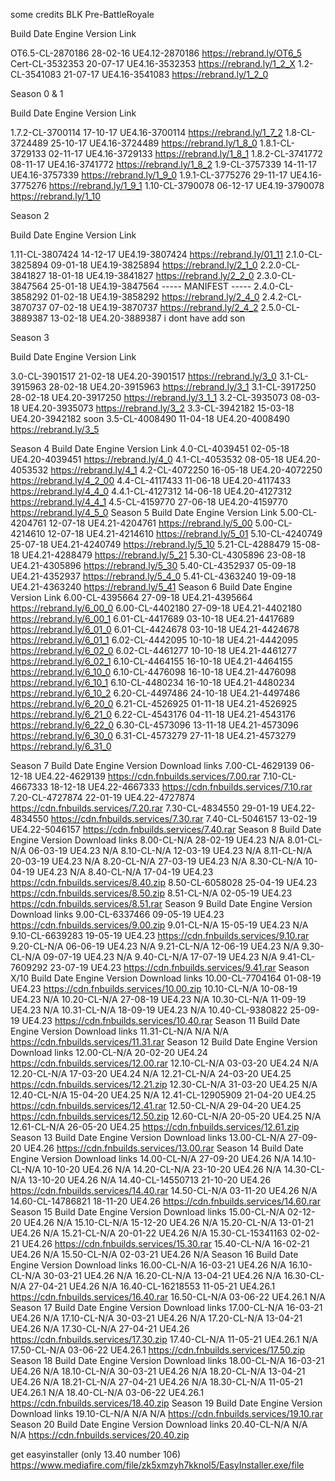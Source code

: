 some credits BLK
Pre-BattleRoyale

Build	Date	Engine Version	Link

OT6.5-CL-2870186	28-02-16	UE4.12-2870186	https://rebrand.ly/OT6_5
Cert-CL-3532353	20-07-17	UE4.16-3532353	https://rebrand.ly/1_2_X
1.2-CL-3541083	21-07-17	UE4.16-3541083	https://rebrand.ly/1_2_0

Season 0 & 1

Build	Date	Engine Version	Link

1.7.2-CL-3700114	17-10-17	UE4.16-3700114	https://rebrand.ly/1_7_2
1.8-CL-3724489	25-10-17	UE4.16-3724489	https://rebrand.ly/1_8_0
1.8.1-CL-3729133	02-11-17	UE4.16-3729133	https://rebrand.ly/1_8_1
1.8.2-CL-3741772	08-11-17	UE4.16-3741772	https://rebrand.ly/1_8_2
1.9-CL-3757339	14-11-17	UE4.16-3757339	https://rebrand.ly/1_9_0
1.9.1-CL-3775276	29-11-17	UE4.16-3775276	https://rebrand.ly/1_9_1
1.10-CL-3790078	06-12-17	UE4.19-3790078	https://rebrand.ly/1_10

Season 2

Build	Date	Engine Version	Link

1.11-CL-3807424	14-12-17	UE4.19-3807424	https://rebrand.ly/01_11
2.1.0-CL-3825894	09-01-18	UE4.19-3825894	https://rebrand.ly/2_1_0
2.2.0-CL-3841827	18-01-18	UE4.19-3841827	https://rebrand.ly/2_2_0
2.3.0-CL-3847564	25-01-18	UE4.19-3847564	----- MANIFEST -----
2.4.0-CL-3858292	01-02-18	UE4.19-3858292	https://rebrand.ly/2_4_0
2.4.2-CL-3870737	07-02-18	UE4.19-3870737	https://rebrand.ly/2_4_2
2.5.0-CL-3889387	13-02-18	UE4.20-3889387	i dont have add son

Season 3

Build	Date	Engine Version	Link

3.0-CL-3901517	21-02-18	UE4.20-3901517	https://rebrand.ly/3_0
3.1-CL-3915963	28-02-18	UE4.20-3915963	https://rebrand.ly/3_1
3.1-CL-3917250	28-02-18	UE4.20-3917250	https://rebrand.ly/3_1_1
3.2-CL-3935073	08-03-18	UE4.20-3935073	https://rebrand.ly/3_2
3.3-CL-3942182	15-03-18	UE4.20-3942182	soon
3.5-CL-4008490	11-04-18	UE4.20-4008490	https://rebrand.ly/3_5

Season 4
Build	Date	Engine Version	Link
4.0-CL-4039451	02-05-18	UE4.20-4039451	https://rebrand.ly/4_0
4.1-CL-4053532	08-05-18	UE4.20-4053532	https://rebrand.ly/4_1
4.2-CL-4072250	16-05-18	UE4.20-4072250	https://rebrand.ly/4_2_00
4.4-CL-4117433	11-06-18	UE4.20-4117433	https://rebrand.ly/4_4_0
4.4.1-CL-4127312	14-06-18	UE4.20-4127312	https://rebrand.ly/4_4_1
4.5-CL-4159770	27-06-18	UE4.20-4159770	https://rebrand.ly/4_5_0
Season 5
Build	Date	Engine Version	Link
5.00-CL-4204761	12-07-18	UE4.21-4204761	https://rebrand.ly/5_00
5.00-CL-4214610	12-07-18	UE4.21-4214610	https://rebrand.ly/5_01
5.10-CL-4240749	25-07-18	UE4.21-4240749	https://rebrand.ly/5_10
5.21-CL-4288479	15-08-18	UE4.21-4288479	https://rebrand.ly/5_21
5.30-CL-4305896	23-08-18	UE4.21-4305896	https://rebrand.ly/5_30
5.40-CL-4352937	05-09-18	UE4.21-4352937	https://rebrand.ly/5_4_0
5.41-CL-4363240	19-09-18	UE4.21-4363240	https://rebrand.ly/5_41
Season 6
Build	Date	Engine Version	Link
6.00-CL-4395664	27-09-18	UE4.21-4395664	https://rebrand.ly/6_00_0
6.00-CL-4402180	27-09-18	UE4.21-4402180	https://rebrand.ly/6_00_1
6.01-CL-4417689	03-10-18	UE4.21-4417689	https://rebrand.ly/6_01_0
6.01-CL-4424678	03-10-18	UE4.21-4424678	https://rebrand.ly/6_01_1
6.02-CL-4442095	10-10-18	UE4.21-4442095	https://rebrand.ly/6_02_0
6.02-CL-4461277	10-10-18	UE4.21-4461277	https://rebrand.ly/6_02_1
6.10-CL-4464155	16-10-18	UE4.21-4464155	https://rebrand.ly/6_10_0
6.10-CL-4476098	16-10-18	UE4.21-4476098	https://rebrand.ly/6_10_1
6.10-CL-4480234	16-10-18	UE4.21-4480234	https://rebrand.ly/6_10_2
6.20-CL-4497486	24-10-18	UE4.21-4497486	https://rebrand.ly/6_20_0
6.21-CL-4526925	01-11-18	UE4.21-4526925	https://rebrand.ly/6_21_0
6.22-CL-4543176	04-11-18	UE4.21-4543176	https://rebrand.ly/6_22_0
6.30-CL-4573096	13-11-18	UE4.21-4573096	https://rebrand.ly/6_30_0
6.31-CL-4573279	27-11-18	UE4.21-4573279	https://rebrand.ly/6_31_0

Season 7
Build	Date	Engine Version	Download links
7.00-CL-4629139	06-12-18	UE4.22-4629139	https://cdn.fnbuilds.services/7.00.rar
7.10-CL-4667333	18-12-18	UE4.22-4667333	https://cdn.fnbuilds.services/7.10.rar
7.20-CL-4727874	22-01-19	UE4.22-4727874	https://cdn.fnbuilds.services/7.20.rar
7.30-CL-4834550	29-01-19	UE4.22-4834550	https://cdn.fnbuilds.services/7.30.rar
7.40-CL-5046157	13-02-19	UE4.22-5046157	https://cdn.fnbuilds.services/7.40.rar
Season 8
Build	Date	Engine Version	Download links
8.00-CL-N/A	28-02-19	UE4.23	N/A
8.01-CL-N/A	06-03-19	UE4.23	N/A
8.10-CL-N/A	12-03-19	UE4.23	N/A
8.11-CL-N/A	20-03-19	UE4.23	N/A
8.20-CL-N/A	27-03-19	UE4.23	N/A
8.30-CL-N/A	10-04-19	UE4.23	N/A
8.40-CL-N/A	17-04-19	UE4.23	https://cdn.fnbuilds.services/8.40.zip
8.50-CL-6058028	25-04-19	UE4.23	https://cdn.fnbuilds.services/8.50.zip
8.51-CL-N/A	02-05-19	UE4.23	https://cdn.fnbuilds.services/8.51.rar
Season 9
Build	Date	Engine Version	Download links
9.00-CL-6337466	09-05-19	UE4.23	https://cdn.fnbuilds.services/9.00.zip
9.01-CL-N/A	15-05-19	UE4.23	N/A
9.10-CL-6639283	19-05-19	UE4.23	https://cdn.fnbuilds.services/9.10.rar
9.20-CL-N/A	06-06-19	UE4.23	N/A
9.21-CL-N/A	12-06-19	UE4.23	N/A
9.30-CL-N/A	09-07-19	UE4.23	N/A
9.40-CL-N/A	17-07-19	UE4.23	N/A
9.41-CL-7609292	23-07-19	UE4.23	https://cdn.fnbuilds.services/9.41.rar
Season X/10
Build	Date	Engine Version	Download links
10.00-CL-7704164	01-08-19	UE4.23	https://cdn.fnbuilds.services/10.00.zip
10.10-CL-N/A	10-08-19	UE4.23	N/A
10.20-CL-N/A	27-08-19	UE4.23	N/A
10.30-CL-N/A	11-09-19	UE4.23	N/A
10.31-CL-N/A	18-09-19	UE4.23	N/A
10.40-CL-9380822	25-09-19	UE4.23	https://cdn.fnbuilds.services/10.40.rar
Season 11
Build	Date	Engine Version	Download links
11.31-CL-N/A	N/A	N/A	https://cdn.fnbuilds.services/11.31.rar
Season 12
Build	Date	Engine Version	Download links
12.00-CL-N/A	20-02-20	UE4.24	https://cdn.fnbuilds.services/12.00.rar
12.10-CL-N/A	03-03-20	UE4.24	N/A
12.20-CL-N/A	17-03-20	UE4.24	N/A
12.21-CL-N/A	24-03-20	UE4.25	https://cdn.fnbuilds.services/12.21.zip
12.30-CL-N/A	31-03-20	UE4.25	N/A
12.40-CL-N/A	15-04-20	UE4.25	N/A
12.41-CL-12905909	21-04-20	UE4.25	https://cdn.fnbuilds.services/12.41.rar
12.50-CL-N/A	29-04-20	UE4.25	https://cdn.fnbuilds.services/12.50.zip
12.60-CL-N/A	20-05-20	UE4.25	N/A
12.61-CL-N/A	26-05-20	UE4.25	https://cdn.fnbuilds.services/12.61.zip
Season 13
Build	Date	Engine Version	Download links
13.00-CL-N/A	27-09-20	UE4.26	https://cdn.fnbuilds.services/13.00.rar
Season 14
Build	Date	Engine Version	Download links
14.00-CL-N/A	27-09-20	UE4.26	N/A
14.10-CL-N/A	10-10-20	UE4.26	N/A
14.20-CL-N/A	23-10-20	UE4.26	N/A
14.30-CL-N/A	13-10-20	UE4.26	N/A
14.40-CL-14550713	21-10-20	UE4.26	https://cdn.fnbuilds.services/14.40.rar
14.50-CL-N/A	03-11-20	UE4.26	N/A
14.60-CL-14786821	18-11-20	UE4.26	https://cdn.fnbuilds.services/14.60.rar
Season 15
Build	Date	Engine Version	Download links
15.00-CL-N/A	02-12-20	UE4.26	N/A
15.10-CL-N/A	15-12-20	UE4.26	N/A
15.20-CL-N/A	13-01-21	UE4.26	N/A
15.21-CL-N/A	20-01-22	UE4.26	N/A
15.30-CL-15341163	02-02-21	UE4.26	https://cdn.fnbuilds.services/15.30.rar
15.40-CL-N/A	16-02-21	UE4.26	N/A
15.50-CL-N/A	02-03-21	UE4.26	N/A
Season 16
Build	Date	Engine Version	Download links
16.00-CL-N/A	16-03-21	UE4.26	N/A
16.10-CL-N/A	30-03-21	UE4.26	N/A
16.20-CL-N/A	13-04-21	UE4.26	N/A
16.30-CL-N/A	27-04-21	UE4.26	N/A
16.40-CL-16218553	11-05-21	UE4.26.1	https://cdn.fnbuilds.services/16.40.rar
16.50-CL-N/A	03-06-22	UE4.26.1	N/A
Season 17
Build	Date	Engine Version	Download links
17.00-CL-N/A	16-03-21	UE4.26	N/A
17.10-CL-N/A	30-03-21	UE4.26	N/A
17.20-CL-N/A	13-04-21	UE4.26	N/A
17.30-CL-N/A	27-04-21	UE4.26	https://cdn.fnbuilds.services/17.30.zip
17.40-CL-N/A	11-05-21	UE4.26.1	N/A
17.50-CL-N/A	03-06-22	UE4.26.1	https://cdn.fnbuilds.services/17.50.zip
Season 18
Build	Date	Engine Version	Download links
18.00-CL-N/A	16-03-21	UE4.26	N/A
18.10-CL-N/A	30-03-21	UE4.26	N/A
18.20-CL-N/A	13-04-21	UE4.26	N/A
18.21-CL-N/A	27-04-21	UE4.26	N/A
18.30-CL-N/A	11-05-21	UE4.26.1	N/A
18.40-CL-N/A	03-06-22	UE4.26.1	https://cdn.fnbuilds.services/18.40.zip
Season 19
Build	Date	Engine Version	Download links
19.10-CL-N/A	N/A	N/A	https://cdn.fnbuilds.services/19.10.rar
Season 20
Build	Date	Engine Version	Download links
20.40-CL-N/A	N/A	N/A	https://cdn.fnbuilds.services/20.40.zip



get easyinstaller (only 13.40 number 106)  
https://www.mediafire.com/file/zk5xmzyh7kknol5/EasyInstaller.exe/file































